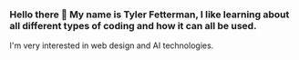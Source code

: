 ### Hello there 👋 My name is Tyler Fetterman, I like learning about all different types of coding and how it can all be used.

I'm very interested in web design and AI technologies.

<!--

- 🌱 I’m currently learning Javascript, HTML, and CSS.
- 👯 I’m looking to collaborate on anything!
- 📫 How to reach me: dank.sky (Instagram
- ⚡ Fun fact: I have 2 mini weiner dogs
-->

